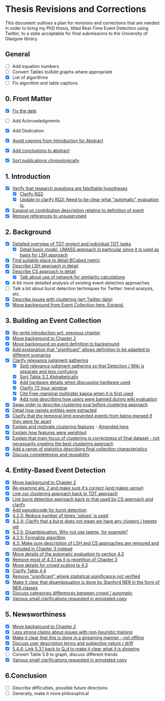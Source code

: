 # Thesis Revisions and Corrections

This document outlines a plan for revisions and corrections that are needed in order to bring my PhD thesis, titled Real-Time Event Detection using Twitter, to a state acceptable for final submissions to the University of Glasgow library.

## General
- [ ] Add equation numbers
- [ ] Convert Tables to/Add graphs where appropriate
- [X] List of algorithms
- [ ] Fix algorithm and table captions

## 0. Front Matter
- [X] [Fix the date](https://github.com/JamesMcMinn/Thesis-Revisions/commit/cd6230ee687e5f58248ff862310680ff25e4b1c8)
- [ ] Add Acknowledgments
- [X] Add Dedication
- [X] [Avoid copying from Introduction for Abstract](https://github.com/JamesMcMinn/Thesis-Revisions/commit/83f40c8ce66fd30637d4f6bb16dad82f10e78d77)
- [X] [Add conclusions to abstract](https://github.com/JamesMcMinn/Thesis-Revisions/commit/83f40c8ce66fd30637d4f6bb16dad82f10e78d77)
- [X] [Sort publications chronologically](https://github.com/JamesMcMinn/Thesis-Revisions/commit/86dd56d1416622f636946cfc42a91152f44533f7)


## 1. Introduction
- [X] [Verify that research questions are falsifiable hypotheses](https://github.com/JamesMcMinn/Thesis-Revisions/commit/b7cb86bcc88e48739f615f2c0a0fa1d747b664c5)
  - [X] [Clarify RQ2](https://github.com/JamesMcMinn/Thesis-Revisions/commit/1a71367f5092d7747f35deed64964f25f71b790e)
  - [X] [Update to clarify RQ3: Need to be clear what "automatic" evaluation is.](https://github.com/JamesMcMinn/Thesis-Revisions/commit/b7cb86bcc88e48739f615f2c0a0fa1d747b664c5)
- [X] [Expand on contribution description relating to definition of event](https://github.com/JamesMcMinn/Thesis-Revisions/commit/b7cb86bcc88e48739f615f2c0a0fa1d747b664c5)
- [X] [Remove references to unsupervised](https://github.com/JamesMcMinn/Thesis-Revisions/commit/92b213136746bf2c4b527fad22b7870af5201afb)

## 2. Background
- [X] [Detailed overview of TDT project and individual TDT tasks](https://github.com/JamesMcMinn/Thesis-Revisions/commit/ce5358332ff8c0d1b76125abdb85d0cd9ab6cf32)
  - [X] [Detail basic model, UMASS approach in particular since it is used as basis for LSH approach](https://github.com/JamesMcMinn/Thesis-Revisions/commit/e7b6504878dce517a723f25b9c3d984391803c8e)
- [X] [Find suitable place to detail BCubed metric](https://github.com/JamesMcMinn/Thesis-Revisions/commit/d73fb5374786b05c0d3c221302c2fe171da4d112)
- [X] [Describe LSH approach in detail](https://github.com/JamesMcMinn/Thesis-Revisions/commit/cc9b2e738611ffab97a1f23446bfd164d1d95344)
- [X] [Describe CS approach in detail](https://github.com/JamesMcMinn/Thesis-Revisions/commit/186c4b495b76802d887c9be26e5dff9b65b2e80f)
    - [X] [Talk about use of network for similarity calculations](https://github.com/JamesMcMinn/Thesis-Revisions/commit/f934bd3dbd18272f4f7151676c6117b5b8d8950c)
- [X] A bit more detailed analysis of existing event detection approaches
- [ ] Talk a bit about burst detection techniques for Twitter: trend analysis, etc.
- [X] [Describe issues with clustering (wrt Twitter data)](https://github.com/JamesMcMinn/Thesis-Revisions/commit/f934bd3dbd18272f4f7151676c6117b5b8d8950c)
- [X] [Move background from Event Collection here. Expand.](https://github.com/JamesMcMinn/Thesis-Revisions/commit/f3b311acb8c65c1805e10a7925052051bc9af84e)

## 3. Building an Event Collection
- [X] [Re-write introduction wrt. previous chapter](https://github.com/JamesMcMinn/Thesis-Revisions/commit/4aeed608888e1b4b48ee650d874e52b3c8fb42b1)
- [X] [Move background to Chapter 2](https://github.com/JamesMcMinn/Thesis-Revisions/commit/f3b311acb8c65c1805e10a7925052051bc9af84e)
- [X] [Move background on event definition to background](https://github.com/JamesMcMinn/Thesis-Revisions/commit/64a75c7f3ea16e5da16ae87dcc012827b1f02495)
- [X] [Add explanation that "significant" allows definition to be adapted to different scenarios](https://github.com/JamesMcMinn/Thesis-Revisions/commit/9aa7a767171e7a557af0afc6871ecd32532a9373)
- [X] [Clarify relevance judgment gathering](https://github.com/JamesMcMinn/Thesis-Revisions/commit/3ce773366ed2d42f0d0f6f5110dd5212cf6687fc)
  - [X] [Split relevance judgment gathering so that Detection / Wiki is separate and less confusing](https://github.com/JamesMcMinn/Thesis-Revisions/commit/3ce773366ed2d42f0d0f6f5110dd5212cf6687fc)
  - [X] [Sort Table 3.2 Alphabetically](https://github.com/JamesMcMinn/Thesis-Revisions/commit/b711cb7b130e2bdfaabe40ffe49262787d3c2ab9)
  - [X] [Add hardware details when discussing hardware used](https://github.com/JamesMcMinn/Thesis-Revisions/commit/f3458b5791390449e7d37e1e0231ec9440218af6)
  - [X] [Clarify 72 hour window](https://github.com/JamesMcMinn/Thesis-Revisions/commit/dfc2e6ecb5856ae954a4768fbb2b515e239e8a90)
  - [X] [Cite Free-marginal multirater kappa when it is first used](https://github.com/JamesMcMinn/Thesis-Revisions/commit/b929433a86f52c3b3ed76d6ec7c9880e35f2427a)
  - [X] [Add note describing how users were banned during wiki evaluation](https://github.com/JamesMcMinn/Thesis-Revisions/commit/b17e5b4ece3f80932f7cf13d41dae104fb8d2dc6)
- [X] [Swap order to describe clustering eval before clustering approach](https://github.com/JamesMcMinn/Thesis-Revisions/commit/1beec3158646bd21cdd54fac4280d2138e3e523c)
- [X] [Detail how names entities were extracted](https://github.com/JamesMcMinn/Thesis-Revisions/commit/1beec3158646bd21cdd54fac4280d2138e3e523c#diff-00ae86d2fc569b2e7406e379e494ea4bR40)
- [X] [Clarify that the temporal limit prevented events from being merged if they were far apart](https://github.com/JamesMcMinn/Thesis-Revisions/commit/1beec3158646bd21cdd54fac4280d2138e3e523c#diff-00ae86d2fc569b2e7406e379e494ea4bR95)
- [X] [Explain and motivate clustering features](https://github.com/JamesMcMinn/Thesis-Revisions/commit/1beec3158646bd21cdd54fac4280d2138e3e523c) - [Amended here](https://github.com/JamesMcMinn/Thesis-Revisions/commit/db029cd018892b255402971a8392a0ce4e271ef6#diff-00ae86d2fc569b2e7406e379e494ea4b)
- [X] [Explain how features were weighted](https://github.com/JamesMcMinn/Thesis-Revisions/commit/1beec3158646bd21cdd54fac4280d2138e3e523c#diff-00ae86d2fc569b2e7406e379e494ea4bR150)
- [X] [Explain that main focus of clustering is correctness of final dataset - not necessarily creating the best clustering approach](https://github.com/JamesMcMinn/Thesis-Revisions/commit/1beec3158646bd21cdd54fac4280d2138e3e523c#diff-61be0110122c012884c4e5df3433b005R13)
- [X] [Add a range of statistics describing final collection characteristics](https://github.com/JamesMcMinn/Thesis-Revisions/commit/25789d8c7bd63dc66b87a436e580b484245cef5c)
- [X] [Discuss completeness and reusability](https://github.com/JamesMcMinn/Thesis-Revisions/commit/b9a5477de0f4ea3763a7ea59619ad621731a4357)

## 4. Entity-Based Event Detection
- [X] [Move background to Chapter 2](https://github.com/JamesMcMinn/Thesis-Revisions/commit/3c4e24be6f0276d78de61d478c96bfc1f9cabe0f)
- [X] [Re-examine alg. 2 and make sure it's correct (and makes sense)](https://github.com/JamesMcMinn/Thesis-Revisions/commit/47236475eb9a7755ebaf4fe2907e75a4c9b89b90)
- [X] [Link our clustering approach back to TDT approach](https://github.com/JamesMcMinn/Thesis-Revisions/commit/ea981ecca58d9772efa3a36c5845c7f935244139)
- [X] [Link burst detection approach back to that used by CS approach and clarify](https://github.com/JamesMcMinn/Thesis-Revisions/commit/55211834ea84596e2f184ce94c25d09fae037fea)
- [X] [Add pseudocode for burst detection](https://github.com/JamesMcMinn/Thesis-Revisions/commit/c11731d32a5533784518e6037884dda32b411ff0)
- [X] [4.2.3: Reduce number of times 'values' is used](https://github.com/JamesMcMinn/Thesis-Revisions/commit/14884b9bd6750d7fbfd277b5db3f01501a08e551)
- [X] [4.2.4: Clarify that a burst does not mean we have any clusters / tweets yet](https://github.com/JamesMcMinn/Thesis-Revisions/commit/d8896cf95fcf4819f44b18ed35503e5d84b5dd51)
- [X] [4.2.5: Disambiguation. Why not use tagme, for example?](https://github.com/JamesMcMinn/Thesis-Revisions/commit/8cd661032867892db761fdf03515346a7a7b6f42)
- [X] [4.2.5: Formalize algorithm](https://github.com/JamesMcMinn/Thesis-Revisions/commit/1147024e8883e5bc8e32ccf8c0e0ab114915aae8)
- [X] [4.3: Make sure description of LSH and CS approaches are removed and included in Chapter 3 instead](https://github.com/JamesMcMinn/Thesis-Revisions/commit/c4207e10cab0272bf62eb31d6f47177ffb572e89)
- [X] [Move details of the automatic evaluation to section 4.3](https://github.com/JamesMcMinn/Thesis-Revisions/commit/274f95120019d70d84c6834aef935ab0fd598da9)
- [X] [Remove most of 4.3.1 as it is repetition of Chapter 3](https://github.com/JamesMcMinn/Thesis-Revisions/commit/c4207e10cab0272bf62eb31d6f47177ffb572e89)
- [X] [Move details for crowd scaling to 4.3](https://github.com/JamesMcMinn/Thesis-Revisions/commit/e5c718832884c21186caf7d25f40baf293486ca8)
- [X] [Clarify Table 4.4](https://github.com/JamesMcMinn/Thesis-Revisions/commit/7717980c69dfc00de6a4b90e4789dfd5f3f6a6c3)
- [X] [Remove "significant" where statistical significance not verified](https://github.com/JamesMcMinn/Thesis-Revisions/commit/c8857e4d187173f2005b0aa0524b5d6447e764ba)
- [X] [Make it clear that disambiguation is done by Stanford NER in the form of NER classes](https://github.com/JamesMcMinn/Thesis-Revisions/commit/8d5a4ec5e84828324b8e7129f54031e981987740)
- [X] [Discuss categories differences between crowd / automatic](https://github.com/JamesMcMinn/Thesis-Revisions/commit/3d6e2a473c5d9718a4f549a9e02b998d4b3e3cb6)
- [X] [Various small clarifications requested in annotated copy](https://github.com/JamesMcMinn/Thesis-Revisions/commit/d69d566fe7695407d424fe1807e7d4d59a8c7339)

## 5. Newsworthiness
- [X] [Move background to Chapter 2](https://github.com/JamesMcMinn/Thesis-Revisions/commit/0ddfbef650b437a06146bfb8f61161fba4c72b2c)
- [X] [Less strong claims about issues with non-heuristic training](https://github.com/JamesMcMinn/Thesis-Revisions/commit/4348192fcf62e5fa12301a1db22530fcb7ca7a93)
- [X] [Make it clear that this is done in a streaming manner - not offline](https://github.com/JamesMcMinn/Thesis-Revisions/commit/4661dedefedf9cd9784b16f2433548e14e341f40)
- [X] [Discuss user description terms and subjective nature / drift](https://github.com/JamesMcMinn/Thesis-Revisions/commit/2e2558174b1860bab957edc58765fcc7f8426477)
- [X] [5.4.4: Link 5.3.1 back to Q_d to make it clear what it is showing](https://github.com/JamesMcMinn/Thesis-Revisions/commit/088fcdfe50f4d088937f98f3c6134764c02c3ad5)
- [ ] Convert Table 5.9 to graph, discuss different trends
- [X] [Various small clarifications requested in annotated copy](https://github.com/JamesMcMinn/Thesis-Revisions/commit/3347ee9fead4254d43a3d8b320c297827a9ed005)

## 6.Conclusion
- [ ] Describe difficulties, possible future directions
- [ ] Generally, make it more philosophical